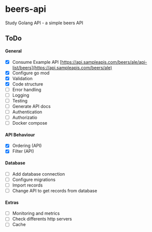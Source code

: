 # beers-api
Study Golang API  - a simple beers API 


## ToDo

#### General
- [X] Consume Example API [https://api.sampleapis.com/beers/ale/api-list/beers](https://api.sampleapis.com/beers/ale)
- [X] Configure go mod
- [X] Validation
- [X] Code structure
- [ ] Error handling
- [ ] Logging
- [ ] Testing
- [ ] Generate API docs
- [ ] Authentication
- [ ] Authorizatio
- [ ] Docker compose

#### API Behaviour
- [X] Ordering (API)
- [X] Filter (API)

#### Database
- [ ] Add database connection
- [ ] Configure migrations
- [ ] Import records
- [ ] Change API to get records from database

#### Extras
- [ ] Monitoring and metrics
- [ ] Check differents http servers
- [ ] Cache